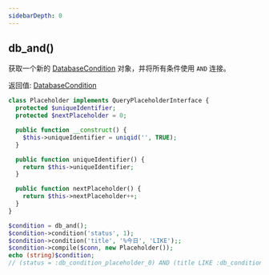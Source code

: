 ```yaml
---
sidebarDepth: 0
---
```


## db_and()

获取一个新的 [DatabaseCondition](./DatabaseCondition) 对象，并将所有条件使用 `AND` 连接。

返回值: [DatabaseCondition](./DatabaseCondition)

```php
class Placeholder implements QueryPlaceholderInterface {
  protected $uniqueIdentifier;
  protected $nextPlaceholder = 0;

  public function __construct() {
    $this->uniqueIdentifier = uniqid('', TRUE);
  }

  public function uniqueIdentifier() {
    return $this->uniqueIdentifier;
  }

  public function nextPlaceholder() {
    return $this->nextPlaceholder++;
  }
}

$condition = db_and();
$condition->condition('status', 1);
$condition->condition('title', '%今日', 'LIKE');;
$condition->compile($conn, new Placeholder());
echo (string)$condition;
// (status = :db_condition_placeholder_0) AND (title LIKE :db_condition_placeholder_1 ESCAPE '\\')
```
